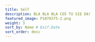```yaml
---
title: Self 
description: BLA BLA BLA COŚ TU SIE DA! 
featured_image: P1070375-2.png 
weight: 3
sort_by: Name # Exif.Date
sort_order: desc
---
```

